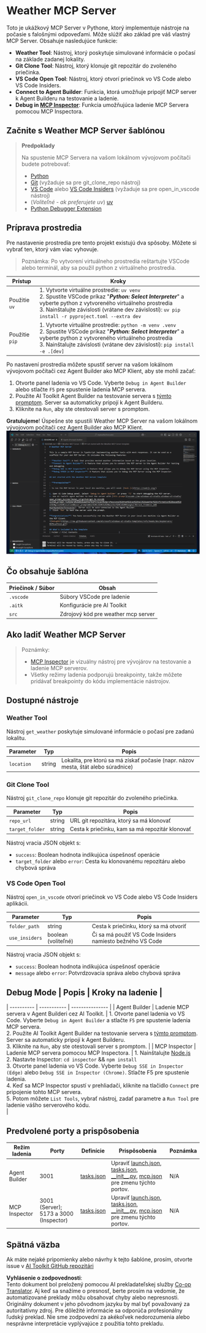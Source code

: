 <!--
CO_OP_TRANSLATOR_METADATA:
{
  "original_hash": "a3f252a62f059360855de5331a575898",
  "translation_date": "2025-06-10T07:18:00+00:00",
  "source_file": "10-StreamliningAIWorkflowsBuildingAnMCPServerWithAIToolkit/lab4/code/github_mcp_server/README.md",
  "language_code": "sk"
}
-->
# Weather MCP Server

Toto je ukážkový MCP Server v Pythone, ktorý implementuje nástroje na počasie s falošnými odpoveďami. Môže slúžiť ako základ pre váš vlastný MCP Server. Obsahuje nasledujúce funkcie:

- **Weather Tool**: Nástroj, ktorý poskytuje simulované informácie o počasí na základe zadanej lokality.
- **Git Clone Tool**: Nástroj, ktorý klonuje git repozitár do zvoleného priečinka.
- **VS Code Open Tool**: Nástroj, ktorý otvorí priečinok vo VS Code alebo VS Code Insiders.
- **Connect to Agent Builder**: Funkcia, ktorá umožňuje pripojiť MCP server k Agent Builderu na testovanie a ladenie.
- **Debug in [MCP Inspector](https://github.com/modelcontextprotocol/inspector)**: Funkcia umožňujúca ladenie MCP Servera pomocou MCP Inspectora.

## Začnite s Weather MCP Server šablónou

> **Predpoklady**
>
> Na spustenie MCP Servera na vašom lokálnom vývojovom počítači budete potrebovať:
>
> - [Python](https://www.python.org/)
> - [Git](https://git-scm.com/) (vyžaduje sa pre git_clone_repo nástroj)
> - [VS Code](https://code.visualstudio.com/) alebo [VS Code Insiders](https://code.visualstudio.com/insiders/) (vyžaduje sa pre open_in_vscode nástroj)
> - (*Voliteľné - ak preferujete uv*) [uv](https://github.com/astral-sh/uv)
> - [Python Debugger Extension](https://marketplace.visualstudio.com/items?itemName=ms-python.debugpy)

## Príprava prostredia

Pre nastavenie prostredia pre tento projekt existujú dva spôsoby. Môžete si vybrať ten, ktorý vám viac vyhovuje.

> Poznámka: Po vytvorení virtuálneho prostredia reštartujte VSCode alebo terminál, aby sa použil python z virtuálneho prostredia.

| Prístup | Kroky |
| -------- | ----- |
| Použitie `uv` | 1. Vytvorte virtuálne prostredie: `uv venv` <br>2. Spustite VSCode príkaz "***Python: Select Interpreter***" a vyberte python z vytvoreného virtuálneho prostredia <br>3. Nainštalujte závislosti (vrátane dev závislostí): `uv pip install -r pyproject.toml --extra dev` |
| Použitie `pip` | 1. Vytvorte virtuálne prostredie: `python -m venv .venv` <br>2. Spustite VSCode príkaz "***Python: Select Interpreter***" a vyberte python z vytvoreného virtuálneho prostredia<br>3. Nainštalujte závislosti (vrátane dev závislostí): `pip install -e .[dev]` |

Po nastavení prostredia môžete spustiť server na vašom lokálnom vývojovom počítači cez Agent Builder ako MCP Klient, aby ste mohli začať:
1. Otvorte panel ladenia vo VS Code. Vyberte `Debug in Agent Builder` alebo stlačte `F5` pre spustenie ladenia MCP servera.
2. Použite AI Toolkit Agent Builder na testovanie servera s [týmto promptom](../../../../../../../../../../../open_prompt_builder). Server sa automaticky pripojí k Agent Builderu.
3. Kliknite na `Run`, aby ste otestovali server s promptom.

**Gratulujeme**! Úspešne ste spustili Weather MCP Server na vašom lokálnom vývojovom počítači cez Agent Builder ako MCP Klient.
![DebugMCP](https://raw.githubusercontent.com/microsoft/windows-ai-studio-templates/refs/heads/dev/mcpServers/mcp_debug.gif)

## Čo obsahuje šablóna

| Priečinok / Súbor | Obsah                                      |
| ----------------- | ------------------------------------------ |
| `.vscode`     | Súbory VSCode pre ladenie                   |
| `.aitk`       | Konfigurácie pre AI Toolkit                 |
| `src`         | Zdrojový kód pre weather mcp server          |

## Ako ladiť Weather MCP Server

> Poznámky:
> - [MCP Inspector](https://github.com/modelcontextprotocol/inspector) je vizuálny nástroj pre vývojárov na testovanie a ladenie MCP serverov.
> - Všetky režimy ladenia podporujú breakpointy, takže môžete pridávať breakpointy do kódu implementácie nástrojov.

## Dostupné nástroje

### Weather Tool
Nástroj `get_weather` poskytuje simulované informácie o počasí pre zadanú lokalitu.

| Parameter | Typ | Popis |
| --------- | --- | ----- |
| `location` | string | Lokalita, pre ktorú sa má získať počasie (napr. názov mesta, štát alebo súradnice) |

### Git Clone Tool
Nástroj `git_clone_repo` klonuje git repozitár do zvoleného priečinka.

| Parameter | Typ | Popis |
| --------- | --- | ----- |
| `repo_url` | string | URL git repozitára, ktorý sa má klonovať |
| `target_folder` | string | Cesta k priečinku, kam sa má repozitár klonovať |

Nástroj vracia JSON objekt s:
- `success`: Boolean hodnota indikujúca úspešnosť operácie
- `target_folder` alebo `error`: Cesta ku klonovanému repozitáru alebo chybová správa

### VS Code Open Tool
Nástroj `open_in_vscode` otvorí priečinok vo VS Code alebo VS Code Insiders aplikácii.

| Parameter | Typ | Popis |
| --------- | --- | ----- |
| `folder_path` | string | Cesta k priečinku, ktorý sa má otvoriť |
| `use_insiders` | boolean (voliteľné) | Či sa má použiť VS Code Insiders namiesto bežného VS Code |

Nástroj vracia JSON objekt s:
- `success`: Boolean hodnota indikujúca úspešnosť operácie
- `message` alebo `error`: Potvrdzovacia správa alebo chybová správa

## Debug Mode | Popis | Kroky na ladenie |
| ---------- | ----------- | --------------- |
| Agent Builder | Ladenie MCP servera v Agent Builderi cez AI Toolkit. | 1. Otvorte panel ladenia vo VS Code. Vyberte `Debug in Agent Builder` a stlačte `F5` pre spustenie ladenia MCP servera.<br>2. Použite AI Toolkit Agent Builder na testovanie servera s [týmto promptom](../../../../../../../../../../../open_prompt_builder). Server sa automaticky pripojí k Agent Builderu.<br>3. Kliknite na `Run`, aby ste otestovali server s promptom. |
| MCP Inspector | Ladenie MCP servera pomocou MCP Inspectora. | 1. Nainštalujte [Node.js](https://nodejs.org/)<br> 2. Nastavte Inspector: `cd inspector` && `npm install` <br> 3. Otvorte panel ladenia vo VS Code. Vyberte `Debug SSE in Inspector (Edge)` alebo `Debug SSE in Inspector (Chrome)`. Stlačte F5 pre spustenie ladenia.<br> 4. Keď sa MCP Inspector spustí v prehliadači, kliknite na tlačidlo `Connect` pre pripojenie tohto MCP servera.<br> 5. Potom môžete `List Tools`, vybrať nástroj, zadať parametre a `Run Tool` pre ladenie vášho serverového kódu.<br> |

## Predvolené porty a prispôsobenia

| Režim ladenia | Porty | Definície | Prispôsobenia | Poznámka |
| ------------- | ----- | --------- | ------------- | -------- |
| Agent Builder | 3001 | [tasks.json](../../../../../../10-StreamliningAIWorkflowsBuildingAnMCPServerWithAIToolkit/lab4/code/github_mcp_server/.vscode/tasks.json) | Upraviť [launch.json](../../../../../../10-StreamliningAIWorkflowsBuildingAnMCPServerWithAIToolkit/lab4/code/github_mcp_server/.vscode/launch.json), [tasks.json](../../../../../../10-StreamliningAIWorkflowsBuildingAnMCPServerWithAIToolkit/lab4/code/github_mcp_server/.vscode/tasks.json), [\_\_init\_\_.py](../../../../../../10-StreamliningAIWorkflowsBuildingAnMCPServerWithAIToolkit/lab4/code/github_mcp_server/src/__init__.py), [mcp.json](../../../../../../10-StreamliningAIWorkflowsBuildingAnMCPServerWithAIToolkit/lab4/code/github_mcp_server/.aitk/mcp.json) pre zmenu týchto portov. | N/A |
| MCP Inspector | 3001 (Server); 5173 a 3000 (Inspector) | [tasks.json](../../../../../../10-StreamliningAIWorkflowsBuildingAnMCPServerWithAIToolkit/lab4/code/github_mcp_server/.vscode/tasks.json) | Upraviť [launch.json](../../../../../../10-StreamliningAIWorkflowsBuildingAnMCPServerWithAIToolkit/lab4/code/github_mcp_server/.vscode/launch.json), [tasks.json](../../../../../../10-StreamliningAIWorkflowsBuildingAnMCPServerWithAIToolkit/lab4/code/github_mcp_server/.vscode/tasks.json), [\_\_init\_\_.py](../../../../../../10-StreamliningAIWorkflowsBuildingAnMCPServerWithAIToolkit/lab4/code/github_mcp_server/src/__init__.py), [mcp.json](../../../../../../10-StreamliningAIWorkflowsBuildingAnMCPServerWithAIToolkit/lab4/code/github_mcp_server/.aitk/mcp.json) pre zmenu týchto portov.| N/A |

## Spätná väzba

Ak máte nejaké pripomienky alebo návrhy k tejto šablóne, prosím, otvorte issue v [AI Toolkit GitHub repozitári](https://github.com/microsoft/vscode-ai-toolkit/issues)

**Vyhlásenie o zodpovednosti**:  
Tento dokument bol preložený pomocou AI prekladateľskej služby [Co-op Translator](https://github.com/Azure/co-op-translator). Aj keď sa snažíme o presnosť, berte prosím na vedomie, že automatizované preklady môžu obsahovať chyby alebo nepresnosti. Originálny dokument v jeho pôvodnom jazyku by mal byť považovaný za autoritatívny zdroj. Pre dôležité informácie sa odporúča profesionálny ľudský preklad. Nie sme zodpovední za akékoľvek nedorozumenia alebo nesprávne interpretácie vyplývajúce z použitia tohto prekladu.